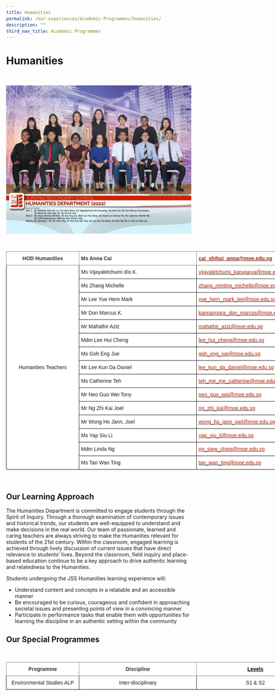 ```yaml
---
title: Humanities
permalink: /our-experiences/Academic-Programmes/humanities/
description: ""
third_nav_title: Academic Programmes
---
```

# Humanities
 <br>
 
 ![](/images/JS_Humanities%20Department.jpg)
 
 <br>
 <style type="text/css">
.tg  {border-collapse:collapse;border-spacing:0;}
.tg td{border-color:black;border-style:solid;border-width:1px;font-family:Arial, sans-serif;font-size:14px;
  overflow:hidden;padding:10px 5px;word-break:normal;}
.tg th{border-color:black;border-style:solid;border-width:1px;font-family:Arial, sans-serif;font-size:14px;
  font-weight:normal;overflow:hidden;padding:10px 5px;word-break:normal;}
.tg .tg-dljz{background-color:#FFF;border-color:inherit;color:#B21D00;font-weight:bold;text-align:left;text-decoration:underline;
  vertical-align:top}
.tg .tg-vwo1{background-color:#FFF;border-color:inherit;color:#323232;font-weight:bold;text-align:left;vertical-align:middle}
.tg .tg-us5t{background-color:#FFF;border-color:inherit;color:#323232;font-weight:bold;text-align:center;vertical-align:middle}
.tg .tg-f4yw{background-color:#FFF;text-align:center;vertical-align:middle}
.tg .tg-zr06{background-color:#FFF;text-align:left;vertical-align:middle}
.tg .tg-lm8h{background-color:#FFF;color:#B21D00;text-align:left;vertical-align:top}
</style>
<table class="tg" style="undefined;table-layout: fixed; width: 982px">
<colgroup>
<col style="width: 198px">
<col style="width: 320px">
<col style="width: 320px">
</colgroup>
<thead>
  <tr>
    <th class="tg-us5t">HOD Humanities<br></th>
    <th class="tg-vwo1">Ms Anna Cai</th>
    <th class="tg-dljz"><a href="mailto:cai_shihui_anna@moe.edu.sg"><span style="text-decoration:none;color:#B21D00">cai_shihui_anna@moe.edu.sg</span></a></th>
  </tr>
</thead>
<tbody>
  <tr>
    <td class="tg-f4yw" rowspan="15">Humanities Teachers<br></td>
    <td class="tg-zr06">Ms Vijayaletchumi d/o K.<br></td>
    <td class="tg-lm8h"><a href="mailto:vijayaletchumi_karupaiya@moe.edu.sg"><span style="text-decoration:none;color:#B21D00">vijayaletchumi_karupaiya@moe.edu.sg</span></a><br></td>
  </tr>
  <tr>
    <td class="tg-zr06">Ms Zhang Michelle<br></td>
    <td class="tg-lm8h"><a href="mailto:zhang_minting_michelle@moe.edu.sg"><span style="text-decoration:none;color:#B21D00">zhang_minting_michelle@moe.edu.sg</span></a><br></td>
  </tr>
  <tr>
    <td class="tg-zr06">Mr Lee Yue Hern Mark<br></td>
    <td class="tg-lm8h"><a href="mailto:yue_hern_mark_lee@moe.edu.sg"><span style="text-decoration:none;color:#B21D00">yue_hern_mark_lee@moe.edu.sg</span></a><br></td>
  </tr>
  <tr>
    <td class="tg-zr06">Mr Don Marcus K.<br></td>
    <td class="tg-lm8h"><a href="mailto:kannangara_don_marcus@moe.edu.sg"><span style="text-decoration:none;color:#B21D00">kannangara_don_marcus@moe.edu.sg</span></a><br></td>
  </tr>
  <tr>
    <td class="tg-zr06">Mr Mahathir Aziz<br></td>
    <td class="tg-lm8h"><a href="mailto:mahathir_aziz@moe.edu.sg"><span style="text-decoration:none;color:#B21D00">mahathir_aziz@moe.edu.sg</span></a><br></td>
  </tr>
  <tr>
    <td class="tg-zr06">Mdm Lee Hui Cheng<br></td>
    <td class="tg-lm8h"><a href="mailto:lee_hui_cheng@moe.edu.sg"><span style="text-decoration:none;color:#B21D00">lee_hui_cheng@moe.edu.sg</span></a><br></td>
  </tr>
  <tr>
    <td class="tg-zr06">Ms Goh Eng Jue<br></td>
    <td class="tg-lm8h"><a href="mailto:goh_eng_jue@moe.edu.sg"><span style="text-decoration:none;color:#B21D00">goh_eng_jue@moe.edu.sg</span></a><br></td>
  </tr>
  <tr>
    <td class="tg-zr06">Mr Lee Kun Da Daniel<br></td>
    <td class="tg-lm8h"><a href="mailto:lee_kun_da_daniel@moe.edu.sg"><span style="text-decoration:none;color:#B21D00">lee_kun_da_daniel@moe.edu.sg</span></a><br></td>
  </tr>
  <tr>
    <td class="tg-zr06">Ms Catherine Teh</td>
    <td class="tg-lm8h"><a href="mailto:teh_me_me_catherine@moe.edu.sg"><span style="text-decoration:none;color:#B21D00">teh_me_me_catherine@moe.edu.sg</span></a></td>
  </tr>
  <tr>
    <td class="tg-zr06">Mr Neo Guo Wei Tony</td>
    <td class="tg-lm8h"><a href="mailto:neo_guo_wei@moe.edu.sg"><span style="text-decoration:none;color:#B21D00">neo_guo_wei@moe.edu.sg</span></a></td>
  </tr>
  <tr>
    <td class="tg-zr06">Mr Ng Zhi Kai Joel</td>
    <td class="tg-lm8h"><a href="mailto:ng_zhi_kai@moe.edu.sg"><span style="text-decoration:none;color:#B21D00">ng_zhi_kai@moe.edu.sg</span></a></td>
  </tr>
  <tr>
    <td class="tg-zr06">Mr Wong Ho Jann, Joel</td>
    <td class="tg-lm8h"><a href="mailto:wong_ho_jann_joel@moe.edu.sg"><span style="text-decoration:none;color:#B21D00">wong_ho_jann_joel@moe.edu.sg</span></a></td>
  </tr>
  <tr>
    <td class="tg-zr06">Ms Yap Siu Li</td>
    <td class="tg-lm8h"><a href="mailto:yap_siu_li@moe.edu.sg"><span style="text-decoration:none;color:#B21D00">yap_siu_li@moe.edu.sg</span></a></td>
  </tr>
  <tr>
    <td class="tg-zr06">Mdm Linda Ng<br></td>
    <td class="tg-lm8h"><a href="mailto:ng_siew_ching@moe.edu.sg"><span style="text-decoration:none;color:#B21D00">ng_siew_ching@moe.edu.sg</span></a><br></td>
  </tr>
  <tr>
    <td class="tg-zr06">Ms Tan Wan Ting<br></td>
    <td class="tg-lm8h"><a href="mailto:tan_wan_ting@moe.edu.sg"><span style="text-decoration:none;color:#B21D00">tan_wan_ting@moe.edu.sg</span></a></td>
  </tr>
</tbody>
</table>

<br>

## Our Learning Approach


The Humanities Department is committed to engage students through the Spirit of Inquiry. Through a thorough examination of contemporary issues and historical trends, our students are well-equipped to understand and make decisions in the real world. Our team of passionate, learned and caring teachers are always striving to make the Humanities relevant for students of the 21st century. Within the classroom, engaged learning is achieved through lively discussion of current issues that have direct relevance to students’ lives. Beyond the classroom, field inquiry and place-based education continue to be a key approach to drive authentic learning and relatedness to the Humanities.

  

Students undergoing the JSS Humanities learning experience will:

*   Understand content and concepts in a relatable and an accessible manner
*   Be encouraged to be curious, courageous and confident in approaching societal issues and presenting points of view in a convincing manner
*   Participate in performance tasks that enable them with opportunities for learning the discipline in an authentic setting within the community


## Our Special Programmes
<br>

<style type="text/css">
.tg  {border-collapse:collapse;border-spacing:0;}
.tg td{border-color:black;border-style:solid;border-width:1px;font-family:Arial, sans-serif;font-size:14px;
  overflow:hidden;padding:10px 5px;word-break:normal;}
.tg th{border-color:black;border-style:solid;border-width:1px;font-family:Arial, sans-serif;font-size:14px;
  font-weight:normal;overflow:hidden;padding:10px 5px;word-break:normal;}
.tg .tg-jb5e{background-color:#FFF;border-color:inherit;color:#000000;font-weight:bold;text-align:center;text-decoration:underline;
  vertical-align:middle}
.tg .tg-us5t{background-color:#FFF;border-color:inherit;color:#323232;font-weight:bold;text-align:center;vertical-align:middle}
.tg .tg-f4yw{background-color:#FFF;text-align:center;vertical-align:middle}
</style>
<table class="tg" style="undefined;table-layout: fixed; width: 987px">
<colgroup>
<col style="width: 198px">
<col style="width: 320px">
<col style="width: 320px">
</colgroup>
<thead>
  <tr>
    <th class="tg-us5t">Programme</th>
    <th class="tg-us5t">Discipline</th>
    <th class="tg-jb5e">Levels</th>
  </tr>
</thead>
<tbody>
  <tr>
    <td class="tg-f4yw">Environmental Studies ALP</td>
    <td class="tg-f4yw">Inter-disciplinary</td>
    <td class="tg-f4yw">S1 &amp; S2</td>
  </tr>
</tbody>
</table>